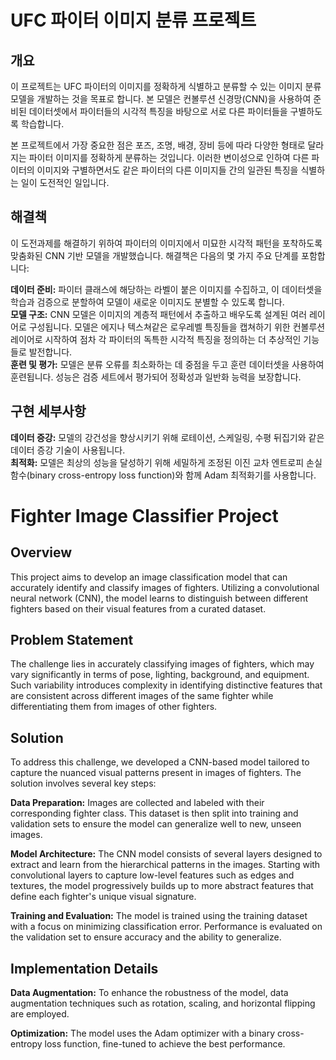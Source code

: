 # **UFC 파이터 이미지 분류 프로젝트**
## **개요**
이 프로젝트는 UFC 파이터의 이미지를 정확하게 식별하고 분류할 수 있는 이미지 분류 모델을 개발하는 것을 목표로 합니다. 본 모델은 컨볼루션 신경망(CNN)을 사용하여 준비된 데이터셋에서 파이터들의 시각적 특징을 바탕으로 서로 다른 파이터들을 구별하도록 학습합니다.

본 프로젝트에서 가장 중요한 점은 포즈, 조명, 배경, 장비 등에 따라 다양한 형태로 달라지는 파이터 이미지를 정확하게 분류하는 것입니다. 이러한 변이성으로 인하여 다른 파이터의 이미지와 구별하면서도 같은 파이터의 다른 이미지들 간의 일관된 특징을 식별하는 일이 도전적인 일입니다.

## **해결책**
이 도전과제를 해결하기 위하여 파이터의 이미지에서 미묘한 시각적 패턴을 포착하도록 맞춤화된 CNN 기반 모델을 개발했습니다. 해결책은 다음의 몇 가지 주요 단계를 포함합니다:

**데이터 준비:** 파이터 클래스에 해당하는 라벨이 붙은 이미지를 수집하고, 이 데이터셋을 학습과 검증으로 분할하여 모델이 새로운 이미지도 분별할 수 있도록 합니다.  
**모델 구조:** CNN 모델은 이미지의 계층적 패턴에서 추출하고 배우도록 설계된 여러 레이어로 구성됩니다. 모델은 에지나 텍스쳐같은 로우레벨 특징들을 캡쳐하기 위한 컨볼루션 레이어로 시작하여 점차 각 파이터의 독특한 시각적 특징을 정의하는 더 추상적인 기능들로 발전합니다.  
**훈련 및 평가:** 모델은 분류 오류를 최소화하는 데 중점을 두고 훈련 데이터셋을 사용하여 훈련됩니다. 성능은 검증 세트에서 평가되어 정확성과 일반화 능력을 보장합니다.  

## **구현 세부사항**
**데이터 증강:** 모델의 강건성을 향상시키기 위해 로테이션, 스케일링, 수평 뒤집기와 같은 데이터 증강 기술이 사용됩니다.  
**최적화:** 모델은 최상의 성능을 달성하기 위해 세밀하게 조정된 이진 교차 엔트로피 손실 함수(binary cross-entropy loss function)와 함께 Adam 최적화기를 사용합니다. 


# **Fighter Image Classifier Project**

## **Overview**
This project aims to develop an image classification model that can accurately identify and classify images of fighters. Utilizing a convolutional neural network (CNN), the model learns to distinguish between different fighters based on their visual features from a curated dataset.

## **Problem Statement**
The challenge lies in accurately classifying images of fighters, which may vary significantly in terms of pose, lighting, background, and equipment. Such variability introduces complexity in identifying distinctive features that are consistent across different images of the same fighter while differentiating them from images of other fighters.

## **Solution**
To address this challenge, we developed a CNN-based model tailored to capture the nuanced visual patterns present in images of fighters. The solution involves several key steps:

**Data Preparation:** Images are collected and labeled with their corresponding fighter class. This dataset is then split into training and validation sets to ensure the model can generalize well to new, unseen images.

**Model Architecture:** The CNN model consists of several layers designed to extract and learn from the hierarchical patterns in the images. Starting with convolutional layers to capture low-level features such as edges and textures, the model progressively builds up to more abstract features that define each fighter's unique visual signature.

**Training and Evaluation:** The model is trained using the training dataset with a focus on minimizing classification error. Performance is evaluated on the validation set to ensure accuracy and the ability to generalize.

## **Implementation Details**
**Data Augmentation:** To enhance the robustness of the model, data augmentation techniques such as rotation, scaling, and horizontal flipping are employed.

**Optimization:** The model uses the Adam optimizer with a binary cross-entropy loss function, fine-tuned to achieve the best performance.  


